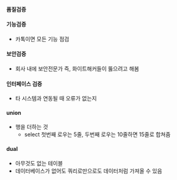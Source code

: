 #### 품질검증

#### 기능검증
- 카톡이면 모든 기능 점검

#### 보안검증
- 회사 내에 보안전문가 즉, 화이트해커들이 뚫으려고 해봄


#### 인터페이스 검증
- 타 시스템과 연동될 때 오류가 없는지

#### union
- 행을 더하는 것
   - select 첫번째 로우는 5줄, 두번째 로우는 10줄하면 15줄로 합쳐줌

 

#### dual
- 아무것도 없는 테이블
- 데이터베이스가 없어도 쿼리로만으로도 데이터처럼 가져올 수 있음
